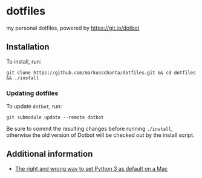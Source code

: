 # dotfiles
my personal dotfiles, powered by https://git.io/dotbot

## Installation
To install, run:

    git clone https://github.com/markusschanta/dotfiles.git && cd dotfiles && ./install

### Updating dotfiles

To update ```dotbot```, run:

    git submodule update --remote dotbot

Be sure to commit the resulting changes before running ```./install```, otherwise the old version of Dotbot will be checked out by the install script.

## Additional information

* [The right and wrong way to set Python 3 as default on a Mac](https://opensource.com/article/19/5/python-3-default-mac)